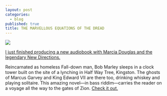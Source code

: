 ```yaml
---
layout: post
categories:
  - blog
published: true
title: THE MARVELLOUS EQUATIONS OF THE DREAD
---
```


![]({{site.baseurl}}/media/marvellous_equations%2B(2).jpg)

[I just finished producing a new audiobook with Marcia Douglas and the legendary New Directions.](https://thetalkingbook.org/the-marvellous-equations-of-the-dread)

Reincarnated as homeless Fall-down man, Bob Marley sleeps in a clock tower built on the site of a lynching in Half Way Tree, Kingston. The ghosts of Marcus Garvey and King Edward VII are there too, drinking whiskey and playing solitaire. This amazing novel—in bass riddim—carries the reader on a voyage all the way to the gates of Zion. [Check it out.](https://thetalkingbook.org/the-marvellous-equations-of-the-dread)
